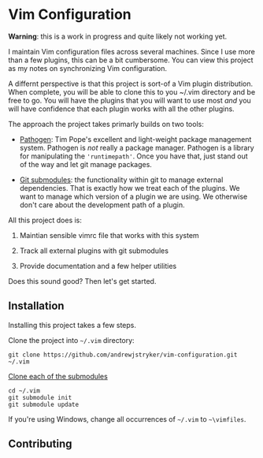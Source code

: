 # Vim Configuration

**Warning**: this is a work in progress and quite likely not working yet.

I maintain Vim configuration files across several machines.  Since I use more
than a few plugins, this can be a bit cumbersome.  You can view this project
as my notes on synchronizing Vim configuration.

A differnt perspective is that this project is sort-of a Vim plugin
distribution.  When complete, you will be able to clone this to you ~/.vim
directory and be free to go.  You will have the plugins that you will want to
use most *and* you will have confidence that each plugin works with all the
other plugins.

The approach the project takes primarly builds on two tools:

* [Pathogen](https://github.com/tpope/vim-pathogen): Tim Pope's excellent
      and light-weight package management system.  Pathogen is *not* really
      a package manager. Pathogen is a library for manipulating the
      `'runtimepath'`.  Once you have that, just stand out of the way and let
      git manage packages.

* [Git submodules](https://git-scm.com/docs/git-submodule): the
      functionality within git to manage external dependencies.  That is
      exactly how we treat each of the plugins.  We want to manage which
      version of a plugin we are using. We otherwise don't care about the
      development path of a plugin.

All this project does is:

1. Maintian sensible vimrc file that works with this system

2. Track all external plugins with git submodules

3. Provide documentation and a few helper utilities

Does this sound good?  Then let's get started.

## Installation

Installing this project takes a few steps.

Clone the project into `~/.vim` directory:

    git clone https://github.com/andrewjstryker/vim-configuration.git ~/.vim

[Clone each of the submodules](https://git-scm.com/book/en/v2/Git-Tools-Submodules#Cloning-a-Project-with-Submodules)

    cd ~/.vim
    git submodule init
    git submodule update

If you're using Windows, change all occurrences of `~/.vim` to `~\vimfiles`.

## Contributing

